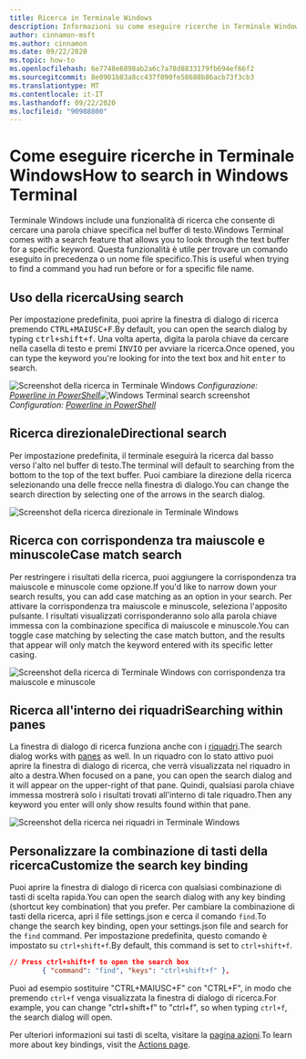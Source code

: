 ```yaml
---
title: Ricerca in Terminale Windows
description: Informazioni su come eseguire ricerche in Terminale Windows.
author: cinnamon-msft
ms.author: cinnamon
ms.date: 09/22/2020
ms.topic: how-to
ms.openlocfilehash: 6e7748e6898ab2a6c7a78d8833179fb694ef66f2
ms.sourcegitcommit: 8e0901b83a8cc437f090fe58688b86acb73f3cb3
ms.translationtype: MT
ms.contentlocale: it-IT
ms.lasthandoff: 09/22/2020
ms.locfileid: "90988800"
---
```

# <a name="how-to-search-in-windows-terminal"></a><span data-ttu-id="83545-103">Come eseguire ricerche in Terminale Windows</span><span class="sxs-lookup"><span data-stu-id="83545-103">How to search in Windows Terminal</span></span>

<span data-ttu-id="83545-104">Terminale Windows include una funzionalità di ricerca che consente di cercare una parola chiave specifica nel buffer di testo.</span><span class="sxs-lookup"><span data-stu-id="83545-104">Windows Terminal comes with a search feature that allows you to look through the text buffer for a specific keyword.</span></span> <span data-ttu-id="83545-105">Questa funzionalità è utile per trovare un comando eseguito in precedenza o un nome file specifico.</span><span class="sxs-lookup"><span data-stu-id="83545-105">This is useful when trying to find a command you had run before or for a specific file name.</span></span>

## <a name="using-search"></a><span data-ttu-id="83545-106">Uso della ricerca</span><span class="sxs-lookup"><span data-stu-id="83545-106">Using search</span></span>

<span data-ttu-id="83545-107">Per impostazione predefinita, puoi aprire la finestra di dialogo di ricerca premendo <kbd>CTRL+MAIUSC+F</kbd>.</span><span class="sxs-lookup"><span data-stu-id="83545-107">By default, you can open the search dialog by typing <kbd>ctrl+shift+f</kbd>.</span></span> <span data-ttu-id="83545-108">Una volta aperta, digita la parola chiave da cercare nella casella di testo e premi <kbd>INVIO</kbd> per avviare la ricerca.</span><span class="sxs-lookup"><span data-stu-id="83545-108">Once opened, you can type the keyword you're looking for into the text box and hit <kbd>enter</kbd> to search.</span></span>

<span data-ttu-id="83545-109">![Screenshot della ricerca in Terminale Windows](./images/search.png)
_Configurazione: [Powerline in PowerShell](./custom-terminal-gallery/powerline-in-powershell.md)_</span><span class="sxs-lookup"><span data-stu-id="83545-109">![Windows Terminal search screenshot](./images/search.png)
_Configuration: [Powerline in PowerShell](./custom-terminal-gallery/powerline-in-powershell.md)_</span></span>

## <a name="directional-search"></a><span data-ttu-id="83545-110">Ricerca direzionale</span><span class="sxs-lookup"><span data-stu-id="83545-110">Directional search</span></span>

<span data-ttu-id="83545-111">Per impostazione predefinita, il terminale eseguirà la ricerca dal basso verso l'alto nel buffer di testo.</span><span class="sxs-lookup"><span data-stu-id="83545-111">The terminal will default to searching from the bottom to the top of the text buffer.</span></span> <span data-ttu-id="83545-112">Puoi cambiare la direzione della ricerca selezionando una delle frecce nella finestra di dialogo.</span><span class="sxs-lookup"><span data-stu-id="83545-112">You can change the search direction by selecting one of the arrows in the search dialog.</span></span>

![Screenshot della ricerca direzionale in Terminale Windows](./images/search-direction.gif)

## <a name="case-match-search"></a><span data-ttu-id="83545-114">Ricerca con corrispondenza tra maiuscole e minuscole</span><span class="sxs-lookup"><span data-stu-id="83545-114">Case match search</span></span>

<span data-ttu-id="83545-115">Per restringere i risultati della ricerca, puoi aggiungere la corrispondenza tra maiuscole e minuscole come opzione.</span><span class="sxs-lookup"><span data-stu-id="83545-115">If you'd like to narrow down your search results, you can add case matching as an option in your search.</span></span> <span data-ttu-id="83545-116">Per attivare la corrispondenza tra maiuscole e minuscole, seleziona l'apposito pulsante. I risultati visualizzati corrisponderanno solo alla parola chiave immessa con la combinazione specifica di maiuscole e minuscole.</span><span class="sxs-lookup"><span data-stu-id="83545-116">You can toggle case matching by selecting the case match button, and the results that appear will only match the keyword entered with its specific letter casing.</span></span>

![Screenshot della ricerca di Terminale Windows con corrispondenza tra maiuscole e minuscole](./images/search-case-match.gif)

## <a name="searching-within-panes"></a><span data-ttu-id="83545-118">Ricerca all'interno dei riquadri</span><span class="sxs-lookup"><span data-stu-id="83545-118">Searching within panes</span></span>

<span data-ttu-id="83545-119">La finestra di dialogo di ricerca funziona anche con i [riquadri](./panes.md).</span><span class="sxs-lookup"><span data-stu-id="83545-119">The search dialog works with [panes](./panes.md) as well.</span></span> <span data-ttu-id="83545-120">In un riquadro con lo stato attivo puoi aprire la finestra di dialogo di ricerca, che verrà visualizzata nel riquadro in alto a destra.</span><span class="sxs-lookup"><span data-stu-id="83545-120">When focused on a pane, you can open the search dialog and it will appear on the upper-right of that pane.</span></span> <span data-ttu-id="83545-121">Quindi, qualsiasi parola chiave immessa mostrerà solo i risultati trovati all'interno di tale riquadro.</span><span class="sxs-lookup"><span data-stu-id="83545-121">Then any keyword you enter will only show results found within that pane.</span></span>

![Screenshot della ricerca nei riquadri in Terminale Windows](./images/search-panes.gif)

## <a name="customize-the-search-key-binding"></a><span data-ttu-id="83545-123">Personalizzare la combinazione di tasti della ricerca</span><span class="sxs-lookup"><span data-stu-id="83545-123">Customize the search key binding</span></span>

<span data-ttu-id="83545-124">Puoi aprire la finestra di dialogo di ricerca con qualsiasi combinazione di tasti di scelta rapida.</span><span class="sxs-lookup"><span data-stu-id="83545-124">You can open the search dialog with any key binding (shortcut key combination) that you prefer.</span></span> <span data-ttu-id="83545-125">Per cambiare la combinazione di tasti della ricerca, apri il file settings.json e cerca il comando `find`.</span><span class="sxs-lookup"><span data-stu-id="83545-125">To change the search key binding, open your settings.json file and search for the `find` command.</span></span> <span data-ttu-id="83545-126">Per impostazione predefinita, questo comando è impostato su `ctrl+shift+f`.</span><span class="sxs-lookup"><span data-stu-id="83545-126">By default, this command is set to `ctrl+shift+f`.</span></span>

```json
// Press ctrl+shift+f to open the search box
        { "command": "find", "keys": "ctrl+shift+f" },
```

<span data-ttu-id="83545-127">Puoi ad esempio sostituire "CTRL+MAIUSC+F" con "CTRL+F", in modo che premendo `ctrl+f` venga visualizzata la finestra di dialogo di ricerca.</span><span class="sxs-lookup"><span data-stu-id="83545-127">For example, you can change "ctrl+shift+f" to "ctrl+f", so when typing `ctrl+f`, the search dialog will open.</span></span>

<span data-ttu-id="83545-128">Per ulteriori informazioni sui tasti di scelta, visitare la [pagina azioni](./customize-settings/actions.md).</span><span class="sxs-lookup"><span data-stu-id="83545-128">To learn more about key bindings, visit the [Actions page](./customize-settings/actions.md).</span></span>
